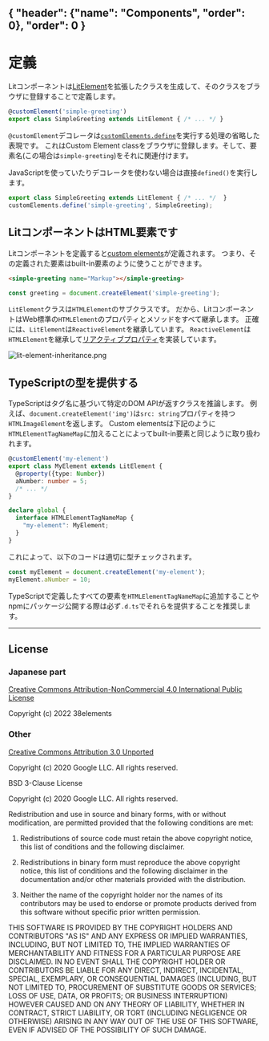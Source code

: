 { "header": {"name": "Components", "order": 0}, "order": 0 }
---
# 定義

Litコンポーネントは[LitElement](https://japanese-document.github.io/lit/api-LitElement.html)を拡張したクラスを生成して、そのクラスをブラウザに登録することで定義します。

```ts
@customElement('simple-greeting')
export class SimpleGreeting extends LitElement { /* ... */ }
```

`@customElement`デコレータは[`customElements.define`](https://developer.mozilla.org/en-US/docs/Web/API/CustomElementRegistry/define)を実行する処理の省略した表現です。
これはCustom Element classをブラウザに登録します。そして、要素名(この場合は`simple-greeting`)をそれに関連付けます。

JavaScriptを使っていたりデコレータを使わない場合は直接`defined()`を実行します。

```js
export class SimpleGreeting extends LitElement { /* ... */  }
customElements.define('simple-greeting', SimpleGreeting);
```

## LitコンポーネントはHTML要素です

Litコンポーネントを定義すると[custom elements](https://developer.mozilla.org/en-US/docs/Web/Web_Components/Using_custom_elements)が定義されます。
つまり、その定義された要素はbuilt-in要素のように使うことができます。

```html
<simple-greeting name="Markup"></simple-greeting>
```

```js
const greeting = document.createElement('simple-greeting');
```

`LitElement`クラスは`HTMLElement`のサブクラスです。
だから、LitコンポーネントはWeb標準の`HTMLElement`のプロパティとメソッドをすべて継承します。
正確には、`LitElement`は`ReactiveElement`を継承しています。
`ReactiveElement`は`HTMLElement`を継承して[リアクティブプロパティ](https://japanese-document.github.io/lit/components-properties.html)を実装しています。

![lit-element-inheritance.png](https://japanese-document.github.io/lit/images/lit-element-inheritance.png)

## TypeScriptの型を提供する

TypeScriptはタグ名に基づいて特定のDOM APIが返すクラスを推論します。
例えば、`document.createElement('img')`は`src: string`プロパティを持つ`HTMLImageElement`を返します。
Custom elementsは下記のように`HTMLElementTagNameMap`に加えることによってbuilt-in要素と同じように取り扱われます。

```ts
@customElement('my-element')
export class MyElement extends LitElement {
  @property({type: Number})
  aNumber: number = 5;
  /* ... */
}

declare global {
  interface HTMLElementTagNameMap {
    "my-element": MyElement;
  }
}
```

これによって、以下のコードは適切に型チェックされます。

```ts
const myElement = document.createElement('my-element');
myElement.aNumber = 10;
```

TypeScriptで定義したすべての要素を`HTMLElementTagNameMap`に追加することや
npmにパッケージ公開する際は必ず`.d.ts`でそれらを提供することを推奨します。

---

## License

### Japanese part

[Creative Commons Attribution-NonCommercial 4.0 International Public License](https://creativecommons.org/licenses/by-nc/4.0/legalcode)

Copyright (c) 2022 38elements

### Other

[Creative Commons Attribution 3.0 Unported](https://creativecommons.org/licenses/by/3.0/deed.en)

Copyright (c) 2020 Google LLC. All rights reserved.

BSD 3-Clause License

Copyright (c) 2020 Google LLC. All rights reserved.

Redistribution and use in source and binary forms, with or without
modification, are permitted provided that the following conditions are met:

1. Redistributions of source code must retain the above copyright notice, this
   list of conditions and the following disclaimer.

2. Redistributions in binary form must reproduce the above copyright notice,
   this list of conditions and the following disclaimer in the documentation
   and/or other materials provided with the distribution.

3. Neither the name of the copyright holder nor the names of its
   contributors may be used to endorse or promote products derived from
   this software without specific prior written permission.

THIS SOFTWARE IS PROVIDED BY THE COPYRIGHT HOLDERS AND CONTRIBUTORS "AS IS"
AND ANY EXPRESS OR IMPLIED WARRANTIES, INCLUDING, BUT NOT LIMITED TO, THE
IMPLIED WARRANTIES OF MERCHANTABILITY AND FITNESS FOR A PARTICULAR PURPOSE ARE
DISCLAIMED. IN NO EVENT SHALL THE COPYRIGHT HOLDER OR CONTRIBUTORS BE LIABLE
FOR ANY DIRECT, INDIRECT, INCIDENTAL, SPECIAL, EXEMPLARY, OR CONSEQUENTIAL
DAMAGES (INCLUDING, BUT NOT LIMITED TO, PROCUREMENT OF SUBSTITUTE GOODS OR
SERVICES; LOSS OF USE, DATA, OR PROFITS; OR BUSINESS INTERRUPTION) HOWEVER
CAUSED AND ON ANY THEORY OF LIABILITY, WHETHER IN CONTRACT, STRICT LIABILITY,
OR TORT (INCLUDING NEGLIGENCE OR OTHERWISE) ARISING IN ANY WAY OUT OF THE USE
OF THIS SOFTWARE, EVEN IF ADVISED OF THE POSSIBILITY OF SUCH DAMAGE.